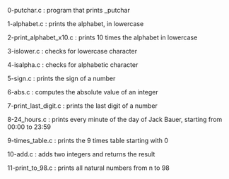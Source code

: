 0-putchar.c : program that prints _putchar

1-alphabet.c : prints the alphabet, in lowercase

2-print_alphabet_x10.c : prints 10 times the alphabet in lowercase

3-islower.c : checks for lowercase character

4-isalpha.c : checks for alphabetic character

5-sign.c : prints the sign of a number

6-abs.c : computes the absolute value of an integer

7-print_last_digit.c : prints the last digit of a number

8-24_hours.c : prints every minute of the day of Jack Bauer, starting from 00:00 to 23:59

9-times_table.c : prints the 9 times table starting with 0

10-add.c : adds two integers and returns the result

11-print_to_98.c : prints all natural numbers from n to 98


